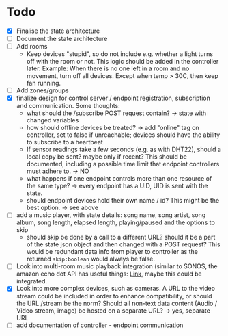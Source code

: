 # Todo

- [x] Finalise the state architecture
- [ ] Document the state architecture
- [ ] Add rooms
  - Keep devices "stupid", so do not include e.g. whether a light turns off with the room or not. This logic should be added in the controller later. Example: When there is no one left in a room and no movement, turn off all devices. Except when temp > 30C, then keep fan running.
- [ ] Add zones/groups
- [x] finalize design for control server / endpoint registration, subscription and communication. Some thoughts:
  - what should the /subscribe POST request contain?
    -> state with changed variables
  - how should offline devices be treated?
    -> add "online" tag on controller, set to false if unreachable; devices should have the ability to subscribe to a heartbeat
  - If sensor readings take a few seconds (e.g. as with DHT22), should a local copy be sent? maybe only if recent? This should be documented, including a possible time limit that endpoint controllers must adhere to.
    -> NO
  - what happens if one endpoint controls more than one resource of the same type? -> every endpoint has a UID, UID is sent with the state.
  - should endpoint devices hold their own name / id? This might be the best option. -> see above
- [ ] add a music player, with state details: song name, song artist, song album, song length, elapsed length, playing/paused and the options to skip
  - should skip be done by a call to a different URL? should it be a part of the state json object and then changed with a POST request? This would be redundant data info from player to controller as the returned `skip:boolean` would always be false.
- [ ] Look into multi-room music playback integration (similar to SONOS, the amazon echo dot API has useful things: [Link](https://developer.amazon.com/docs/mrm/multi-room-music-sdk-overview.html), maybe this could be integrated.
- [x] Look into more complex devices, such as cameras. A URL to the video stream could be included in order to enhance compatibility, or should the URL /stream be the norm? Should all non-text data content (Audio / Video stream, image) be hosted on a separate URL? -> yes, separate URL
- [ ] add documentation of controller - endpoint communication
